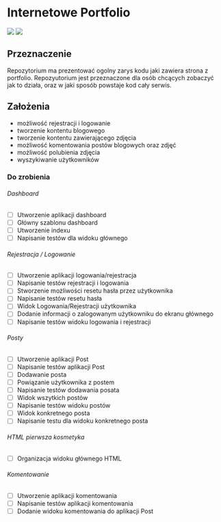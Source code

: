 # Internetowe Portfolio 
![](https://img.shields.io/badge/Django-2.1-green.svg)
![](https://img.shields.io/badge/Python-3.7-green.svg)

## Przeznaczenie

Repozytorium ma prezentować ogolny zarys kodu jaki zawiera strona z portfolio. Repozyutorium jest przeznaczone
dla osób chcących zobaczyć jak to działa, oraz w jaki sposób powstaje kod cały serwis. 

## Założenia 

* możliwość rejestracji i logowanie
* tworzenie kontentu blogowego 
* tworzenie kontentu zawierającego zdjęcia 
* możliwość komentowania postów blogowych oraz zdjęć 
* możliwość polubienia zdjęcia 
* wyszykiwanie użytkowników 


### Do zrobienia 

###### Dashboard
- [ ]   Utworzenie aplikacji dashboard
- [ ] 	Główny szablonu dashboard
- [ ]   Utworzenie indexu
- [ ]   Napisanie testów dla widoku głównego 
###### Rejestracja / Logowanie
- [ ]   Utworzenie aplikacji logowania/rejestracja
- [ ]   Napisanie testów rejestracji i logowania 
- [ ]   Stworzenie możliwości resetu hasła przez użytkownika 
- [ ]   Napisanie testów resetu hasła
- [ ]   Widok Logowania/Rejestracji użytkownika
  - [ ]   Dodanie informacji o zalogowanym użytkowniku do ekranu głównego
- [ ]   Napisanie testów widoku logowania i rejestracji 
###### Posty
- [ ]   Utworzenie aplikacji Post
- [ ]   Napisanie testów aplikacji Post
- [ ]   Dodawanie posta
  - [ ]   Powiązanie użytkownika z postem 
- [ ]   Napisanie testów dodawania posata
- [ ]   Widok wszytkich postów 
- [ ]   Napisanie testów widoku postów 
- [ ]   Widok konkretnego posta
- [ ]   Napisanie testu dla widoku konkretnego posta
###### HTML pierwsza kosmetyka
- [ ]   Organizacja widoku głównego HTML
###### Komentowanie
- [ ]   Utworzenie aplikacji komentowania
- [ ]   Napisanie testów aplikacji komentowania
- [ ]   Dodanie widoku komentowania do aplikacji Post
